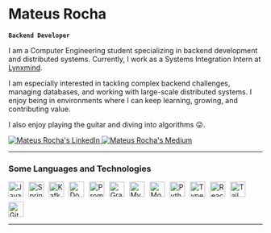 # Mateus Rocha 

**`Backend Developer`**

I am a Computer Engineering student specializing in backend development and distributed systems. Currently, I work as a Systems Integration Intern at [Lynxmind](https://www.lynxmind.com/).

I am especially interested in tackling complex backend challenges, managing databases, and working with large-scale distributed systems. I enjoy being in environments where I can keep learning, growing, and contributing value.

I also enjoy playing the guitar and diving into algorithms :stuck_out_tongue:.






<p align="left">
    <a href="https://www.linkedin.com/in/mateusanroc/">
        <img 
            alt="Mateus Rocha's LinkedIn" 
            title="Mateus Rocha's LinkedIn" 
            src="https://img.shields.io/badge/linkedin-%230077B5.svg?style=for-the-badge&logo=linkedin&logoColor=white"
        />
    </a>
    <a href="https://medium.com/@matnrocha">
        <img 
            alt="Mateus Rocha's Medium" 
            title="Mateus Rocha's Medium" 
            src="https://img.shields.io/badge/Medium-12100E?style=for-the-badge&logo=medium&logoColor=white"
        />
    </a>
</p>


---

### Some Languages and Technologies

<div style="display: flex; flex-wrap: wrap; gap: 10px; align-items: center;">
    <img alt="Java" title="Java" width="30px" src="https://cdn.jsdelivr.net/gh/devicons/devicon@latest/icons/java/java-original.svg" />
    <img alt="Spring" title="Spring" width="30px" src="https://cdn.jsdelivr.net/gh/devicons/devicon@latest/icons/spring/spring-original-wordmark.svg" />
    <img alt="Kafka" title="Kafka" width="30px" src="https://cdn.jsdelivr.net/gh/devicons/devicon@latest/icons/apachekafka/apachekafka-original-wordmark.svg" />
    <img alt="Docker" title="Docker" width="30px" src="https://cdn.jsdelivr.net/gh/devicons/devicon@latest/icons/docker/docker-plain-wordmark.svg" />
    <img alt="Prometheus" title="Prometheus" width="30px" src="https://cdn.jsdelivr.net/gh/devicons/devicon@latest/icons/prometheus/prometheus-plain-wordmark.svg" />
    <img alt="Grafana" title="Grafana" width="30px" src="https://cdn.jsdelivr.net/gh/devicons/devicon@latest/icons/grafana/grafana-plain-wordmark.svg" />
    <img alt="MySQL" title="MySQL" width="30px" src="https://cdn.jsdelivr.net/gh/devicons/devicon@latest/icons/mysql/mysql-plain-wordmark.svg" />
    <img alt="MongoDB" title="MongoDB" width="30px"  src="https://cdn.jsdelivr.net/gh/devicons/devicon@latest/icons/mongodb/mongodb-plain-wordmark.svg" />
    <img alt="Python" title="Python" width="30px" src="https://cdn.jsdelivr.net/gh/devicons/devicon@latest/icons/python/python-original.svg" />
    <img alt="TypeScript" title="TypeScript" width="30px" src="https://cdn.jsdelivr.net/gh/devicons/devicon@latest/icons/typescript/typescript-original.svg" />
    <img alt="React" title="React" width="30px" src="https://cdn.jsdelivr.net/gh/devicons/devicon@latest/icons/react/react-original.svg" />
    <img alt="Tailwind" title="Tailwind" width="30px" src="https://cdn.jsdelivr.net/gh/devicons/devicon@latest/icons/tailwindcss/tailwindcss-original.svg" />
    <img alt="Git" title="Git" width="30px" src="https://cdn.jsdelivr.net/gh/devicons/devicon@latest/icons/git/git-original.svg" />
</div>

---

<br/>
<br/>

<!-- ### 📊 Estatísticas

<p>
  <img 
    align="left" 
    alt="GitHub Stats" 
    height="200" 
    style="padding-right: 10px;" 
    src="https://github-readme-stats.vercel.app/api?username=matnrocha&show_icons=true&theme=tokyonight&include_all_commits=true&locale=pt-br" 
  />

<img 
      align="left" 
      alt="GitHub Stats" 
      height="200" 
      src="https://github-readme-stats.vercel.app/api/top-langs/?username=matnrocha&theme=tokyonight&layout=compact&custom_title=Tecnologias&langs_count=9" 
  />

</p> -->
